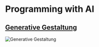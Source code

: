 # Programming with AI

## [Generative Gestaltung](http://www.generative-gestaltung.de/)

![Generative Gestaltung](./img/generative-gestaltung.jpg)
